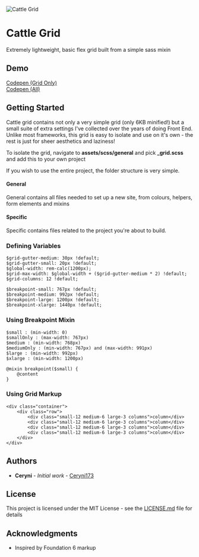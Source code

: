 ![Cattle Grid](http://ceryni.com/cattle-grid/assets/images/logo-type-small.png)

# Cattle Grid

Extremely lightweight, basic flex grid built from a simple sass mixin

## Demo

[Codepen (Grid Only)](https://codepen.io/Ceryni17/pen/dgMYjG)   
[Codepen (All)](https://codepen.io/Ceryni17/pen/LgNBXE)


## Getting Started

Cattle grid contains not only a very simple grid (only 6KB minified!) but a small suite of extra settings I've collected over the years of doing Front End. Unlike most frameworks, this grid is easy to isolate and use on it's own - the rest is just for sheer aesthetics and laziness!

To isolate the grid, navigate to **assets/scss/general** and pick **_grid.scss** and add this to your own project

If you wish to use the entire project, the folder structure is very simple.

#### General ####
General contains all files needed to set up a new site, from colours, helpers, form elements and mixins

#### Specific ####
Specific contains files related to the project you're about to build.

### Defining Variables

```
$grid-gutter-medium: 30px !default;
$grid-gutter-small: 20px !default;
$global-width: rem-calc(1200px);
$grid-max-width: $global-width + ($grid-gutter-medium * 2) !default;
$grid-columns: 12 !default;

$breakpoint-small: 767px !default;
$breakpoint-medium: 992px !default;
$breakpoint-large: 1200px !default;
$breakpoint-xlarge: 1440px !default;

```

### Using Breakpoint Mixin

```
$small : (min-width: 0)
$smallOnly : (max-width: 767px)
$medium : (min-width: 768px)
$mediumOnly : (min-width: 767px) and (max-width: 991px)
$large : (min-width: 992px)
$xlarge : (min-width: 1200px)

@mixin breakpoint($small) {
	@content
}

```

### Using Grid Markup

```
<div class="container">
	<div class="row">
		<div class="small-12 medium-6 large-3 columns">column</div>
		<div class="small-12 medium-6 large-3 columns">column</div>
		<div class="small-12 medium-6 large-3 columns">column</div>
		<div class="small-12 medium-6 large-3 columns">column</div>
	</div>
</div>

```


## Authors

* **Ceryni** - *Initial work* - [Ceryni173](https://github.com/Ceryni173)

## License

This project is licensed under the MIT License - see the [LICENSE.md](LICENSE.md) file for details

## Acknowledgments

* Inspired by Foundation 6 markup
